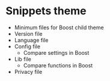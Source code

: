 # Snippets theme

- Minimum files for Boost child theme
- Version file
- Language file
- Config file
    - Compare settings in Boost
- Lib file
    - Compare functions in Boost
- Privacy file